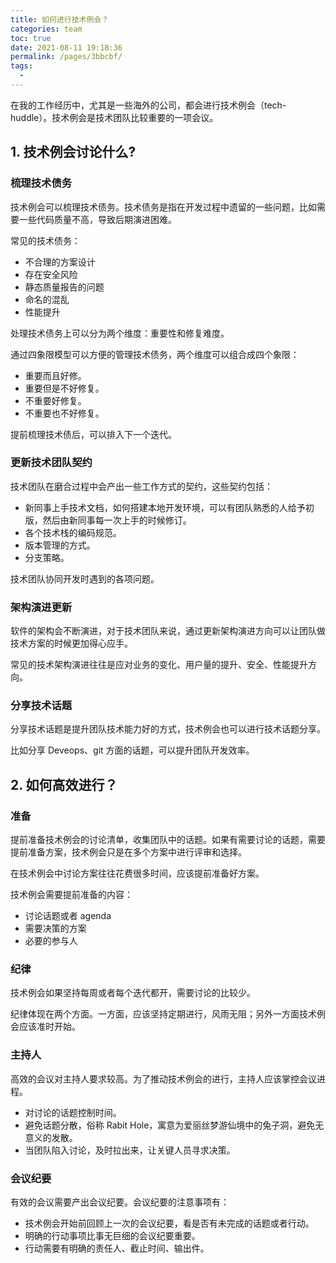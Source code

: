 ```yaml
---
title: 如何进行技术例会？
categories: team
toc: true
date: 2021-08-11 19:18:36
permalink: /pages/3bbcbf/
tags: 
  - 
---
```


在我的工作经历中，尤其是一些海外的公司，都会进行技术例会（tech-huddle）。技术例会是技术团队比较重要的一项会议。

## 1. 技术例会讨论什么?

### 梳理技术债务

技术例会可以梳理技术债务。技术债务是指在开发过程中遗留的一些问题，比如需要一些代码质量不高，导致后期演进困难。

常见的技术债务：

- 不合理的方案设计
- 存在安全风险
- 静态质量报告的问题
- 命名的混乱
- 性能提升

处理技术债务上可以分为两个维度：重要性和修复难度。

通过四象限模型可以方便的管理技术债务，两个维度可以组合成四个象限：

- 重要而且好修。
- 重要但是不好修复。
- 不重要好修复。
- 不重要也不好修复。

提前梳理技术债后，可以排入下一个迭代。

### 更新技术团队契约

技术团队在磨合过程中会产出一些工作方式的契约，这些契约包括：

- 新同事上手技术文档，如何搭建本地开发环境，可以有团队熟悉的人给予初版，然后由新同事每一次上手的时候修订。
- 各个技术栈的编码规范。
- 版本管理的方式。
- 分支策略。

技术团队协同开发时遇到的各项问题。

### 架构演进更新

软件的架构会不断演进，对于技术团队来说，通过更新架构演进方向可以让团队做技术方案的时候更加得心应手。

常见的技术架构演进往往是应对业务的变化、用户量的提升、安全、性能提升方向。

### 分享技术话题

分享技术话题是提升团队技术能力好的方式，技术例会也可以进行技术话题分享。

比如分享 Deveops、git 方面的话题，可以提升团队开发效率。

## 2. 如何高效进行？

### 准备

提前准备技术例会的讨论清单，收集团队中的话题。如果有需要讨论的话题，需要提前准备方案，技术例会只是在多个方案中进行评审和选择。

在技术例会中讨论方案往往花费很多时间，应该提前准备好方案。

技术例会需要提前准备的内容：

- 讨论话题或者 agenda
- 需要决策的方案
- 必要的参与人

### 纪律

技术例会如果坚持每周或者每个迭代都开，需要讨论的比较少。

纪律体现在两个方面。一方面，应该坚持定期进行，风雨无阻；另外一方面技术例会应该准时开始。

### 主持人

高效的会议对主持人要求较高。为了推动技术例会的进行，主持人应该掌控会议进程。

- 对讨论的话题控制时间。
- 避免话题分散，俗称 Rabit Hole，寓意为爱丽丝梦游仙境中的兔子洞，避免无意义的发散。
- 当团队陷入讨论，及时拉出来，让关键人员寻求决策。

### 会议纪要

有效的会议需要产出会议纪要。会议纪要的注意事项有：

- 技术例会开始前回顾上一次的会议纪要，看是否有未完成的话题或者行动。
- 明确的行动事项比事无巨细的会议纪要重要。
- 行动需要有明确的责任人、截止时间、输出件。